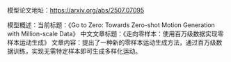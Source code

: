 模型论文地址：https://arxiv.org/abs/2507.07095

模型概述：当前标题：《Go to Zero: Towards Zero-shot Motion Generation with Million-scale Data》
中文文章标题：《走向零样本：使用百万级数据实现零样本运动生成》
文章内容：提出了一种新的零样本运动生成方法，通过百万级数据训练，实现无需特定样本即可生成多样化运动。
